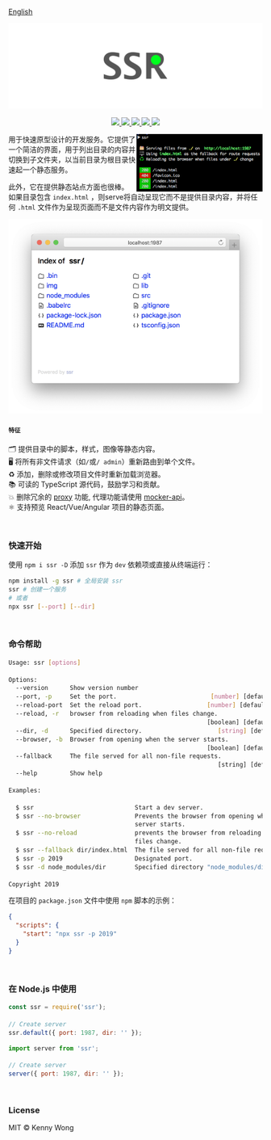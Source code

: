 [English](README.md)

<p align="center">
  <a href="https://github.com/jaywcjlove/ssr">
    <img src="./img/logo.svg?sanitize=true">
  </a>
</p>

<p align="center">
  <a href="https://github.com/jaywcjlove/ssr/issues">
    <img src="https://img.shields.io/github/issues/jaywcjlove/ssr.svg">
  </a>
  <a href="https://github.com/jaywcjlove/ssr/network">
    <img src="https://img.shields.io/github/forks/jaywcjlove/ssr.svg">
  </a>
  <a href="https://github.com/jaywcjlove/ssr/stargazers">
    <img src="https://img.shields.io/github/stars/jaywcjlove/ssr.svg">
  </a>
  <a href="https://github.com/jaywcjlove/ssr/releases">
    <img src="https://img.shields.io/github/release/jaywcjlove/ssr.svg">
  </a>
  <a href="https://www.npmjs.com/package/ssr">
    <img src="https://img.shields.io/npm/v/ssr.svg">
  </a>
</p>

<img align="right" width="250" src="./img/ssr.png">

用于快速原型设计的开发服务。它提供了一个简洁的界面，用于列出目录的内容并切换到子文件夹，以当前目录为根目录快速起一个静态服务。

此外，它在提供静态站点方面也很棒。 如果目录包含 `index.html` ，则serve将自动呈现它而不是提供目录内容，并将任何 `.html` 文件作为呈现页面而不是文件内容作为明文提供。

<img src="./img/ssr-safari.png">

#### `特征`

🗂 提供目录中的脚本，样式，图像等静态内容。   
🖥 将所有非文件请求（如`/`或`/ admin`）重新路由到单个文件。   
♻️ 添加，删除或修改项目文件时重新加载浏览器。  
📚 可读的 TypeScript 源代码，鼓励学习和贡献。  
💥 删除冗余的 [proxy](https://github.com/jaywcjlove/mocker-api) 功能, 代理功能请使用 [mocker-api](https://github.com/jaywcjlove/mocker-api)。  
⚛️ 支持预览 React/Vue/Angular 项目的静态页面。

<br />

### 快速开始

使用 `npm i ssr -D` 添加 `ssr` 作为 `dev` 依赖项或直接从终端运行：

```bash
npm install -g ssr # 全局安装 ssr
ssr # 创建一个服务
# 或者
npx ssr [--port] [--dir]
```

<br />

### 命令帮助

```bash
Usage: ssr [options]

Options:
  --version      Show version number                                   [boolean]
  --port, -p     Set the port.                          [number] [default: 1987]
  --reload-port  Set the reload port.                  [number] [default: 19872]
  --reload, -r   browser from reloading when files change.
                                                       [boolean] [default: true]
  --dir, -d      Specified directory.                     [string] [default: ""]
  --browser, -b  Browser from opening when the server starts.
                                                       [boolean] [default: true]
  --fallback     The file served for all non-file requests.
                                                          [string] [default: ""]
  --help         Show help                                             [boolean]

Examples:

  $ ssr                            Start a dev server.
  $ ssr --no-browser               Prevents the browser from opening when the
                                   server starts.
  $ ssr --no-reload                prevents the browser from reloading when
                                   files change.
  $ ssr --fallback dir/index.html  The file served for all non-file requests..
  $ ssr -p 2019                    Designated port.
  $ ssr -d node_modules/dir        Specified directory "node_modules/dir".

Copyright 2019
```

在项目的 `package.json` 文件中使用 `npm` 脚本的示例：

```json
{
  "scripts": {
    "start": "npx ssr -p 2019"
  }
}
```

<br />

### 在 Node.js 中使用

```js
const ssr = require('ssr');

// Create server
ssr.default({ port: 1987, dir: '' });
```

```js
import server from 'ssr';

// Create server
server({ port: 1987, dir: '' });
```

<br />

### License

MIT © Kenny Wong
